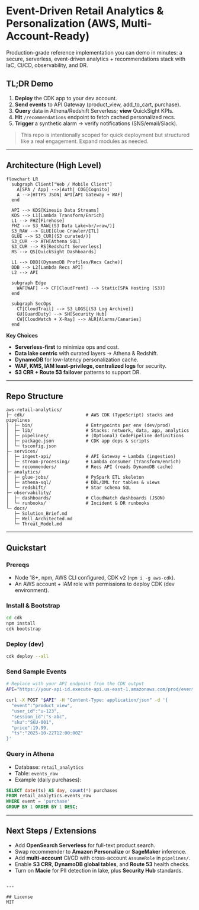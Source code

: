 # Event-Driven Retail Analytics & Personalization (AWS, Multi-Account-Ready)

Production-grade reference implementation you can demo in minutes: a secure, serverless, event-driven analytics + recommendations stack with IaC, CI/CD, observability, and DR.

## TL;DR Demo
1. **Deploy** the CDK app to your dev account.
2. **Send events** to API Gateway (product_view, add_to_cart, purchase).
3. **Query** data in Athena/Redshift Serverless; **view** QuickSight KPIs.
4. **Hit** `/recommendations` endpoint to fetch cached personalized recs.
5. **Trigger** a synthetic alarm → verify notifications (SNS/email/Slack).

> This repo is intentionally scoped for quick deployment but structured like a real engagement. Expand modules as needed.

---

## Architecture (High Level)

```mermaid
flowchart LR
  subgraph Client["Web / Mobile Client"]
    A[SPA / App] -->|Auth| COG[Cognito]
    A -->|HTTPS JSON| API[API Gateway + WAF]
  end

  API --> KDS[Kinesis Data Streams]
  KDS --> L1[Lambda Transform/Enrich]
  L1 --> FHZ[Firehose]
  FHZ --> S3_RAW[(S3 Data Lake<br/>raw/)]
  S3_RAW --> GLUE[Glue Crawler/ETL]
  GLUE --> S3_CUR[(S3 curated/)]
  S3_CUR --> ATH[Athena SQL]
  S3_CUR --> RS[Redshift Serverless]
  RS --> QS[QuickSight Dashboards]

  L1 --> DDB[(DynamoDB Profiles/Recs Cache)]
  DDB --> L2[Lambda Recs API]
  L2 --> API

  subgraph Edge
    WAF[WAF] --> CF[CloudFront] --> Static[SPA Hosting (S3)]
  end

  subgraph SecOps
    CT[CloudTrail] --> S3_LOGS[(S3 Log Archive)]
    GU[GuardDuty] --> SH[Security Hub]
    CW[CloudWatch + X-Ray] --> ALR[Alarms/Canaries]
  end
```

**Key Choices**
- **Serverless-first** to minimize ops and cost.
- **Data lake centric** with curated layers → Athena & Redshift.
- **DynamoDB** for low-latency personalization cache.
- **WAF, KMS, IAM least-privilege, centralized logs** for security.
- **S3 CRR + Route 53 failover** patterns to support DR.

---

## Repo Structure
```
aws-retail-analytics/
├─ cdk/                       # AWS CDK (TypeScript) stacks and pipelines
│  ├─ bin/                    # Entrypoints per env (dev/prod)
│  ├─ lib/                    # Stacks: network, data, app, analytics
│  ├─ pipelines/              # (Optional) CodePipeline definitions
│  ├─ package.json            # CDK app deps & scripts
│  └─ tsconfig.json
├─ services/
│  ├─ ingest-api/             # API Gateway + Lambda (ingestion)
│  ├─ stream-processing/      # Lambda consumer (transform/enrich)
│  └─ recommenders/           # Recs API (reads DynamoDB cache)
├─ analytics/
│  ├─ glue-jobs/              # PySpark ETL skeleton
│  ├─ athena-sql/             # DDL/DML for tables & views
│  └─ redshift/               # Star schema SQL
├─ observability/
│  ├─ dashboards/             # CloudWatch dashboards (JSON)
│  └─ runbooks/               # Incident & DR runbooks
└─ docs/
   ├─ Solution_Brief.md
   ├─ Well_Architected.md
   └─ Threat_Model.md
```

---

## Quickstart

### Prereqs
- Node 18+, npm, AWS CLI configured, CDK v2 (`npm i -g aws-cdk`).
- An AWS account + IAM role with permissions to deploy CDK (dev environment).

### Install & Bootstrap
```bash
cd cdk
npm install
cdk bootstrap
```

### Deploy (dev)
```bash
cdk deploy --all
```

### Send Sample Events
```bash
# Replace with your API endpoint from the CDK output
API="https://your-api-id.execute-api.us-east-1.amazonaws.com/prod/events"

curl -X POST "$API" -H "Content-Type: application/json" -d '{
  "event":"product_view",
  "user_id":"u-123",
  "session_id":"s-abc",
  "sku":"SKU-001",
  "price":19.99,
  "ts":"2025-10-22T12:00:00Z"
}'
```

### Query in Athena
- Database: `retail_analytics`
- Table: `events_raw`
- Example (daily purchases):
```sql
SELECT date(ts) AS day, count(*) purchases
FROM retail_analytics.events_raw
WHERE event = 'purchase'
GROUP BY 1 ORDER BY 1 DESC;
```

---

## Next Steps / Extensions
- Add **OpenSearch Serverless** for full-text product search.
- Swap recommender to **Amazon Personalize** or **SageMaker** inference.
- Add **multi-account** CI/CD with cross-account `AssumeRole` in `pipelines/`.
- Enable **S3 CRR**, **DynamoDB global tables**, and **Route 53** health checks.
- Turn on **Macie** for PII detection in lake, plus **Security Hub** standards.
```

---

## License
MIT
